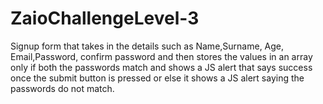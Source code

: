# ZaioChallengeLevel-3
Signup form that takes in the details such as Name,Surname, Age, Email,Password, confirm password and then stores the values in an array only if both the passwords match and shows a JS alert that says success once the submit button is pressed or else it shows a JS alert saying the passwords do not match.
